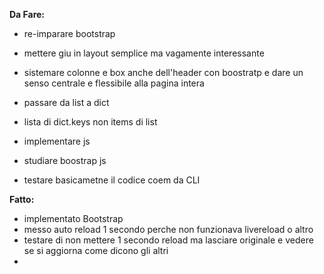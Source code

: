 **Da Fare:**
- re-imparare bootstrap
- mettere giu in layout semplice ma vagamente interessante
- sistemare colonne e box anche dell'header con boostratp e dare un senso centrale e flessibile alla pagina intera
- passare da list  a dict
- lista di dict.keys non items di list

- implementare js
- studiare boostrap js
- testare basicametne il codice coem da CLI

**Fatto:**
- implementato Bootstrap
- messo auto reload 1 secondo perche non funzionava livereload o altro
- testare di non mettere 1 secondo reload ma lasciare originale e vedere se si aggiorna come dicono gli altri
-